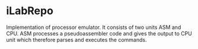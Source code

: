 # iLabRepo
Implementation of processor emulator. 
It consists of two units ASM and CPU.
ASM processes a pseudoassembler code and gives the output to CPU unit which therefore parses and executes the commands.
